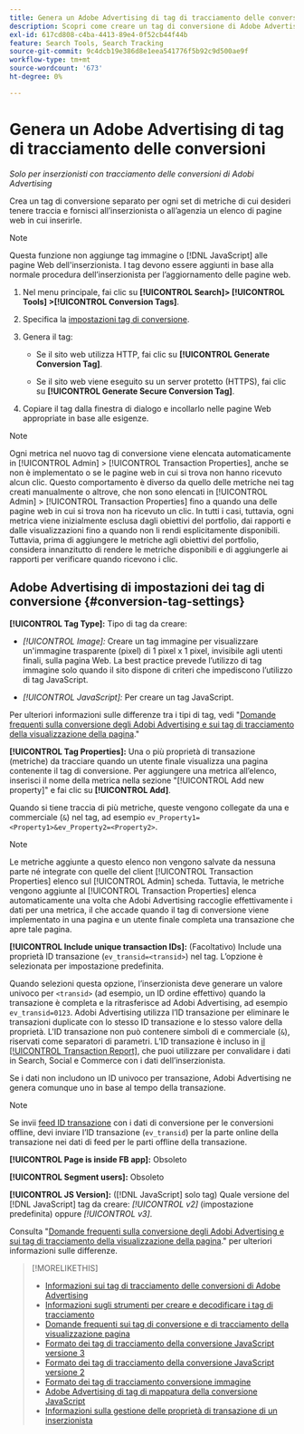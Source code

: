```yaml
---
title: Genera un Adobe Advertising di tag di tracciamento delle conversioni
description: Scopri come creare un tag di conversione di Adobe Advertising per tenere traccia degli eventi di conversione.
exl-id: 617cd808-c4ba-4413-89e4-0f52cb44f44b
feature: Search Tools, Search Tracking
source-git-commit: 9c4dcb19e386d8e1eea541776f5b92c9d500ae9f
workflow-type: tm+mt
source-wordcount: '673'
ht-degree: 0%

---
```


# Genera un Adobe Advertising di tag di tracciamento delle conversioni

*Solo per inserzionisti con tracciamento delle conversioni di Adobi Advertising*

Crea un tag di conversione separato per ogni set di metriche di cui desideri tenere traccia e fornisci all’inserzionista o all’agenzia un elenco di pagine web in cui inserirle.

>[!NOTE]
>
>Questa funzione non aggiunge tag immagine o [!DNL JavaScript] alle pagine Web dell&#39;inserzionista. I tag devono essere aggiunti in base alla normale procedura dell’inserzionista per l’aggiornamento delle pagine web.

1. Nel menu principale, fai clic su **[!UICONTROL Search]> [!UICONTROL Tools] >[!UICONTROL Conversion Tags]**.

1. Specifica la [impostazioni tag di conversione](#conversion-tag-settings).

1. Genera il tag:

   * Se il sito web utilizza HTTP, fai clic su **[!UICONTROL Generate Conversion Tag]**.

   * Se il sito web viene eseguito su un server protetto (HTTPS), fai clic su **[!UICONTROL Generate Secure Conversion Tag]**.

1. Copiare il tag dalla finestra di dialogo e incollarlo nelle pagine Web appropriate in base alle esigenze.

>[!NOTE]
>
>Ogni metrica nel nuovo tag di conversione viene elencata automaticamente in [!UICONTROL Admin] > [!UICONTROL Transaction Properties], anche se non è implementato o se le pagine web in cui si trova non hanno ricevuto alcun clic. Questo comportamento è diverso da quello delle metriche nei tag creati manualmente o altrove, che non sono elencati in [!UICONTROL Admin] > [!UICONTROL Transaction Properties] fino a quando una delle pagine web in cui si trova non ha ricevuto un clic. In tutti i casi, tuttavia, ogni metrica viene inizialmente esclusa dagli obiettivi del portfolio, dai rapporti e dalle visualizzazioni fino a quando non li rendi esplicitamente disponibili. Tuttavia, prima di aggiungere le metriche agli obiettivi del portfolio, considera innanzitutto di rendere le metriche disponibili e di aggiungerle ai rapporti per verificare quando ricevono i clic.

## Adobe Advertising di impostazioni dei tag di conversione {#conversion-tag-settings}

**[!UICONTROL Tag Type]:** Tipo di tag da creare:

* *[!UICONTROL Image]:* Creare un tag immagine per visualizzare un&#39;immagine trasparente (pixel) di 1 pixel x 1 pixel, invisibile agli utenti finali, sulla pagina Web. La best practice prevede l’utilizzo di tag immagine solo quando il sito dispone di criteri che impediscono l’utilizzo di tag JavaScript.

* *[!UICONTROL JavaScript]:* Per creare un tag JavaScript.

Per ulteriori informazioni sulle differenze tra i tipi di tag, vedi &quot;[Domande frequenti sulla conversione degli Adobi Advertising e sui tag di tracciamento della visualizzazione della pagina](/help/search-social-commerce/tracking/faqs-conversion-page-view-tracking-tags.md).&quot;

**[!UICONTROL Tag Properties]:** Una o più proprietà di transazione (metriche) da tracciare quando un utente finale visualizza una pagina contenente il tag di conversione. Per aggiungere una metrica all’elenco, inserisci il nome della metrica nella sezione &quot;[!UICONTROL Add new property]&quot; e fai clic su **[!UICONTROL Add]**.

Quando si tiene traccia di più metriche, queste vengono collegate da una e commerciale (`&`) nel tag, ad esempio `ev_Property1=<Property1>&ev_Property2=<Property2>`.

>[!NOTE]
>
>Le metriche aggiunte a questo elenco non vengono salvate da nessuna parte né integrate con quelle del client [!UICONTROL Transaction Properties] elenco sul [!UICONTROL Admin] scheda. Tuttavia, le metriche vengono aggiunte al [!UICONTROL Transaction Properties] elenca automaticamente una volta che Adobi Advertising raccoglie effettivamente i dati per una metrica, il che accade quando il tag di conversione viene implementato in una pagina e un utente finale completa una transazione che apre tale pagina.

**[!UICONTROL Include unique transaction IDs]:** (Facoltativo) Include una proprietà ID transazione (`ev_transid=<transid>`) nel tag. L’opzione è selezionata per impostazione predefinita.

Quando selezioni questa opzione, l’inserzionista deve generare un valore univoco per `<transid>` (ad esempio, un ID ordine effettivo) quando la transazione è completa e la ritrasferisce ad Adobi Advertising, ad esempio `ev_transid=0123`. Adobi Advertising utilizza l’ID transazione per eliminare le transazioni duplicate con lo stesso ID transazione e lo stesso valore della proprietà. L&#39;ID transazione non può contenere simboli di e commerciale (`&`), riservati come separatori di parametri. L’ID transazione è incluso in [il [!UICONTROL Transaction Report]](/help/search-social-commerce/reports/management/basic-advanced/transaction-report.md), che puoi utilizzare per convalidare i dati in Search, Social e Commerce con i dati dell’inserzionista.

Se i dati non includono un ID univoco per transazione, Adobi Advertising ne genera comunque uno in base al tempo della transazione.

>[!NOTE]
>
>Se invii [feed ID transazione](/help/search-social-commerce/tracking/feed-transaction-id.md) con i dati di conversione per le conversioni offline, devi inviare l’ID transazione (`ev_transid`) per la parte online della transazione nei dati di feed per le parti offline della transazione.

**[!UICONTROL Page is inside FB app]:** Obsoleto

**[!UICONTROL Segment users]:** Obsoleto

**[!UICONTROL JS Version]:** ([!DNL JavaScript] solo tag) Quale versione del [!DNL JavaScript] tag da creare: *[!UICONTROL v2]* (impostazione predefinita) oppure *[!UICONTROL v3]*.

Consulta &quot;[Domande frequenti sulla conversione degli Adobi Advertising e sui tag di tracciamento della visualizzazione della pagina](/help/search-social-commerce/tracking/faqs-conversion-page-view-tracking-tags.md).&quot; per ulteriori informazioni sulle differenze.

>[!MORELIKETHIS]
>
>* [Informazioni sui tag di tracciamento delle conversioni di Adobe Advertising](/help/search-social-commerce/tracking/conversion-tracking-advertising.md)
>* [Informazioni sugli strumenti per creare e decodificare i tag di tracciamento](tracking-tools-about.md)
>* [Domande frequenti sui tag di conversione e di tracciamento della visualizzazione pagina](/help/search-social-commerce/tracking/faqs-conversion-page-view-tracking-tags.md)
>* [Formato dei tag di tracciamento della conversione JavaScript versione 3](/help/search-social-commerce/tracking/format-conversion-tag-jsv3.md)
>* [Formato dei tag di tracciamento della conversione JavaScript versione 2](/help/search-social-commerce/tracking/format-conversion-tag-jsv2.md)
>* [Formato dei tag di tracciamento conversione immagine](/help/search-social-commerce/tracking/format-conversion-tag-image.md)
>* [Adobe Advertising di tag di mappatura della conversione JavaScript](/help/search-social-commerce/tracking/itp-conversion-mapping-tag.md)
>* [Informazioni sulla gestione delle proprietà di transazione di un inserzionista](/help/search-social-commerce/admin/transaction-properties/transaction-property-about.md)
